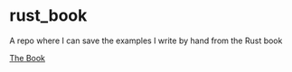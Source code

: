 # rust_book
A repo where I can save the examples I write by hand from the Rust book

[The Book](https://doc.rust-lang.org/book)
